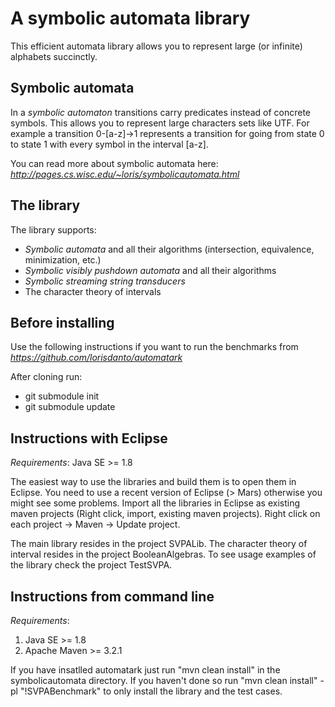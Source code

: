 A symbolic automata library
================
This efficient automata library allows you to represent large (or infinite) alphabets succinctly.

Symbolic automata
----------------
In a *symbolic automaton* transitions carry predicates instead of concrete symbols.
This allows you to represent large characters sets like UTF.
For example a transition 0-[a-z]->1 represents a transition for going from state 0 to state 1 with every symbol in the interval [a-z].

You can read more about symbolic automata here:
*http://pages.cs.wisc.edu/~loris/symbolicautomata.html*

The library
----------------
The library supports:
- *Symbolic automata* and all their algorithms (intersection, equivalence, minimization, etc.)
- *Symbolic visibly pushdown automata* and all their algorithms
- *Symbolic streaming string transducers*
- The character theory of intervals

Before installing
----------------
Use the following instructions if you want to run the benchmarks from 
*https://github.com/lorisdanto/automatark*

After cloning run:
- git submodule init
- git submodule update

Instructions with Eclipse
----------------
*Requirements*: Java SE >= 1.8

The easiest way to use the libraries and build them is to open them in Eclipse. You need to use a recent version of Eclipse (> Mars) otherwise you might see some problems. Import all the libraries in Eclipse as existing maven projects (Right click, import, existing maven projects). Right click on each project -> Maven -> Update project.

The main library resides in the project SVPALib. 
The character theory of interval resides in the project BooleanAlgebras.
To see usage examples of the library check the project TestSVPA.

Instructions from command line
----------------
*Requirements*: 
1. Java SE >= 1.8
2. Apache Maven >= 3.2.1

If you have insatlled automatark just run "mvn clean install" in the symbolicautomata directory.
If you haven't done so run
"mvn clean install" -pl "!SVPABenchmark" to only install the library and the test cases.


